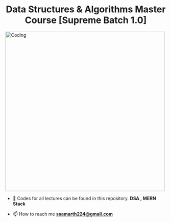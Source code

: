 <h1 align="center">Data Structures & Algorithms Master Course [Supreme Batch 1.0]</h1>

<img aling="center" alt="Coding" width="500" src="https://dgyugonj9a9mu.cloudfront.net/supreme_1_codehelp_5114b9ebd5.jpg" alt="">


- 🌱 Codes for all lectures can be found in this repository. **DSA , MERN Stack**

- 📫 How to reach me **ssamarth224@gmail.com**
